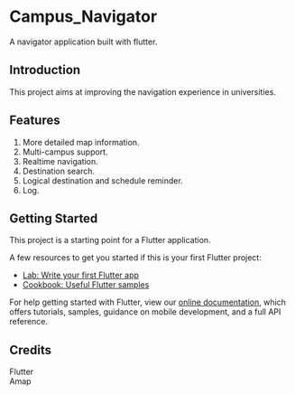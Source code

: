 # Campus_Navigator
A navigator application built with flutter.
## Introduction
This project aims at improving the navigation experience in universities. 
## Features
1. More detailed map information.
2. Multi-campus support.
3. Realtime navigation.
4. Destination search.
5. Logical destination and schedule reminder.
6. Log.
## Getting Started

This project is a starting point for a Flutter application.

A few resources to get you started if this is your first Flutter project:

- [Lab: Write your first Flutter app](https://flutter.dev/docs/get-started/codelab)
- [Cookbook: Useful Flutter samples](https://flutter.dev/docs/cookbook)

For help getting started with Flutter, view our
[online documentation](https://flutter.dev/docs), which offers tutorials,
samples, guidance on mobile development, and a full API reference.
## Credits
Flutter  
Amap